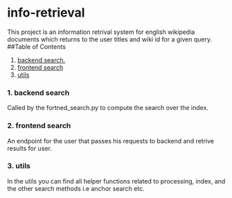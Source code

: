 # info-retrieval
This project is an information retrival system for english wikipedia documents which returns to the user titles and wiki id for a given query.  
##Table of Contents

1. [ backend search. ](#desc)
2. [ frontend search ](#usage)
3. [utils](#usage)

<a name="desc"></a>
### 1. backend search
Called by the fortned_search.py to compute the search over the index.



<a name="usage"></a>
### 2. frontend search

An endpoint for the user that passes his requests to backend and retrive results for user.

<a name="usage"></a>
### 3. utils

In the utils you can find all helper functions related to processing, index, and the other search methods i.e anchor search etc.
